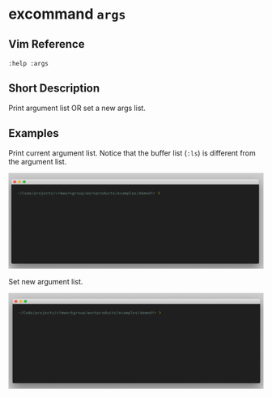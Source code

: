 # excommand `args`

## Vim Reference

    :help :args

## Short Description
Print argument list OR set a new args list.

## Examples

Print current argument list. Notice that the buffer list (`:ls`) is different from the argument list.

![excommand args - print args](img/args_1.gif)


Set new argument list.

![excommand args - set args](img/args_2.gif)
